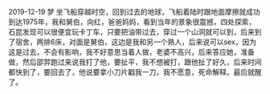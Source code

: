 2019-12-19 梦
坐飞船穿越时空，回到过去的地球，飞船着陆时跟地面摩擦就成功到达1975年，我和舅伯，向红，爸爸妈妈，看到当年的景象很震撼，四处探索，石昆发现可以很便宜玩卡丁车，只要把油带过去，穿过一个山洞就可以到，后来到了宿舍，两排6床，对面是舅伯，这边是我和另一个熟人，后来说可以sex，因为这是过去，不会有影响，我不好意思当着人做，老婆不高兴，后来答应她，准备做，然后邵羿跑过来说我打了他，要扯平，我不想被打，跟他扯了好久，后来时间都快到了，要回去了，他说要拿小刀片戳我一刀，我不愿意，死命解释。最后就醒了。
